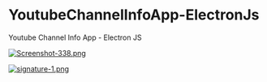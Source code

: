 # YoutubeChannelInfoApp-ElectronJs
Youtube Channel Info App - Electron JS

[![Screenshot-338.png](https://i.postimg.cc/FRzkfs6B/Screenshot-338.png)](https://postimg.cc/sQFgqysY)



[![signature-1.png](https://i.postimg.cc/DwfvfpHC/signature-1.png)](https://postimg.cc/TpSMC0Rm)
